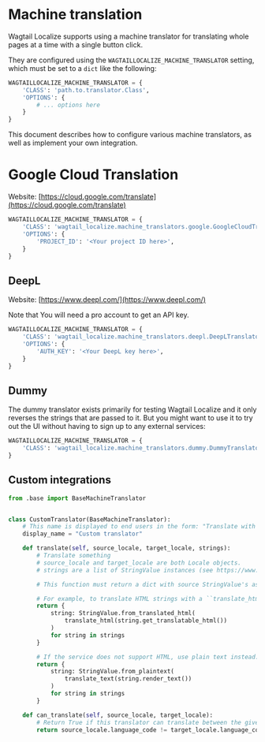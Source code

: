 # Machine translation

Wagtail Localize supports using a machine translator for translating whole pages at a time with a single button click.

They are configured using the ``WAGTAILLOCALIZE_MACHINE_TRANSLATOR`` setting, which must be set to a ``dict`` like the following:

``` python
WAGTAILLOCALIZE_MACHINE_TRANSLATOR = {
    'CLASS': 'path.to.translator.Class',
    'OPTIONS': {
        # ... options here
    }
}
```

This document describes how to configure various machine translators, as well as implement your own integration.

# Google Cloud Translation

Website: [https://cloud.google.com/translate](https://cloud.google.com/translate)

``` python
WAGTAILLOCALIZE_MACHINE_TRANSLATOR = {
    'CLASS': 'wagtail_localize.machine_translators.google.GoogleCloudTranslator',
    'OPTIONS': {
        'PROJECT_ID': '<Your project ID here>',
    }
}
```

## DeepL

Website: [https://www.deepl.com/](https://www.deepl.com/)

Note that You will need a pro account to get an API key.

``` python
WAGTAILLOCALIZE_MACHINE_TRANSLATOR = {
    'CLASS': 'wagtail_localize.machine_translators.deepl.DeepLTranslator',
    'OPTIONS': {
        'AUTH_KEY': '<Your DeepL key here>',
    }
}
```

## Dummy

The dummy translator exists primarily for testing Wagtail Localize and it only reverses the strings that are passed to
it. But you might want to use it to try out the UI without having to sign up to any external services:

``` python
WAGTAILLOCALIZE_MACHINE_TRANSLATOR = {
    'CLASS': 'wagtail_localize.machine_translators.dummy.DummyTranslator',
}
```

## Custom integrations

```python
from .base import BaseMachineTranslator


class CustomTranslator(BaseMachineTranslator):
    # This name is displayed to end users in the form: "Translate with {display_name}"
    display_name = "Custom translator"

    def translate(self, source_locale, target_locale, strings):
        # Translate something
        # source_locale and target_locale are both Locale objects.
        # strings are a list of StringValue instances (see https://www.wagtail-localize.org/ref/strings/#wagtail_localize.strings.StringValue)

        # This function must return a dict with source StringValue's as the keys and translations as the values.

        # For example, to translate HTML strings with a ``translate_html`` function, use:
        return {
            string: StringValue.from_translated_html(
                translate_html(string.get_translatable_html())
            )
            for string in strings
        }

        # If the service does not support HTML, use plain text instead:
        return {
            string: StringValue.from_plaintext(
                translate_text(string.render_text())
            )
            for string in strings
        }

    def can_translate(self, source_locale, target_locale):
        # Return True if this translator can translate between the given languages.
        return source_locale.language_code != target_locale.language_code
```
